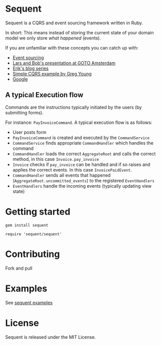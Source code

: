 # Sequent

Sequent is a CQRS and event sourcing framework written in Ruby.

In short: This means instead of storing the current state of your domain model we only store _what happened_ (events).

If you are unfamiliar with these concepts you can catch up with:

* [Event sourcing](http://martinfowler.com/eaaDev/EventSourcing.html)
* [Lars and Bob's presentation at GOTO Amsterdam](http://gotocon.com/dl/goto-amsterdam-2013/slides/BobForma_and_LarsVonk_EventSourcingInProductionSystems.pdf)
* [Erik's blog series](http://blog.zilverline.com/2011/02/10/towards-an-immutable-domain-model-monads-part-5/)
* [Simple CQRS example by Greg Young](https://github.com/gregoryyoung/m-r)
* [Google](http://www.google.nl/search?ie=UTF-8&q=cqrs+event+sourcing)

## A typical Execution flow
Commands are the instructions typically initiated by the users (by submitting forms).

For instance: `PayInvoiceCommand`. A typical execution flow is as follows:

* User posts form
* `PayInvoiceCommand` is created and executed by the `CommandService`
* `CommandService` finds appropriate `CommandHandler` which handles the command
* `CommandHandler` loads the correct `AggregateRoot` and calls the correct method, in this case `Invoice.pay_invoice`
* `Invoice` checks if `pay_invoice` can be handled and if so raises and applies the correct events. In this case `InvoicePaidEvent`.
* `CommandHandler` sends all events that happened (`AggregateRoot.uncommitted_events`) to the registered `EventHandlers`
* `EventHandlers` handle the incoming events (typically updating view state)

# Getting started

```
gem install sequent
```

```
require 'sequent/sequent'
```

# Contributing

Fork and pull

# Examples

See [sequent examples](https://github.com/zilverline/sequent-examples)

# License

Sequent is released under the MIT License.
